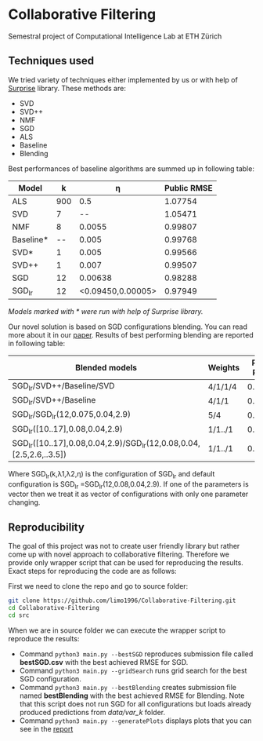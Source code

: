 # Collaborative Filtering 
Semestral project of Computational Intelligence Lab at ETH Zürich

## Techniques used
We tried variety of techniques either implemented by us or with help of [Surprise](https://github.com/NicolasHug/Surprise) library. These methods are:
  * SVD
  * SVD++
  * NMF
  * SGD
  * ALS
  * Baseline
  * Blending
  
Best performances of baseline algorithms are summed up in following table:

| Model   | k   | η   | Public RMSE   |
| ------------- | ------------- | ----- | ---- |
| ALS | 900 | 0.5 | 1.07754 |
| SVD | 7 | -- | 1.05471 |
| NMF | 8 | 0.0055 | 0.99807 |
| Baseline* | --  | 0.005 | 0.99768 |
| SVD* | 1 | 0.005 | 0.99566 |
| SVD++ | 1 | 0.007 | 0.99507 |
| SGD | 12 | 0.00638 | 0.98288 |
| SGD<sub>lr</sub> | 12 | <0.09450,0.00005> | 0.97949 |

*Models marked with * were run with help of Surprise library.*

Our novel solution is based on SGD configurations blending. You can read more about it in our [paper](report/report.pdf). Results of best performing blending are reported in following table:

|Blended models   | Weights | Public RMSE   |
| ------------- | ------------- | ----- |
| SGD<sub>lr</sub>/SVD++/Baseline/SVD | 4/1/1/4 | 0.98842 |
| SGD<sub>lr</sub>/SVD++/Baseline | 4/1/1 | 0.98126 |
| SGD<sub>lr</sub>/SGD<sub>lr</sub>(12,0.075,0.04,2.9) | 5/4 | 0.97817 |
| SGD<sub>lr</sub>([10..17],0.08,0.04,2.9) | 1/1../1 | 0.97723 |
| SGD<sub>lr</sub>([10..17],0.08,0.04,2.9)/SGD<sub>lr</sub>(12,0.08,0.04,[2.5,2.6,..3.5]) | 1/1../1 | 0.97718 |

Where SGD<sub>lr</sub>(k,λ1,λ2,η) is the configuration of SGD<sub>lr</sub> and default  configuration is SGD<sub>lr</sub> =SGD<sub>lr</sub>(12,0.08,0.04,2.9). If one of the parameters is vector then we treat it as vector of configurations with only one parameter changing. 

## Reproducibility
The goal of this project was not to create user friendly library but rather come up with novel approach to collaborative filtering. Therefore we provide only wrapper script that can be used for reproducing the results. Exact steps for reproducing the code are as follows:

First we need to clone the repo and go to source folder:
```bash
git clone https://github.com/limo1996/Collaborative-Filtering.git
cd Collaborative-Filtering
cd src
```
When we are in source folder we can execute the wrapper script to reproduce the results:
  * Command `python3 main.py --bestSGD` reproduces submission file called **bestSGD.csv** with the best achieved RMSE for SGD.
  * Command `python3 main.py --gridSearch` runs grid search for the best SGD configuration.
  * Command `python3 main.py --bestBlending` creates submission file named **bestBlending** with the best achieved RMSE for Blending. Note that this script does not run SGD for all configurations but loads already produced predictions from *data/var_k* folder. 
  * Command `python3 main.py --generatePlots` displays plots that you can see in the [report](report/report.pdf)

